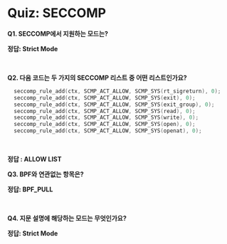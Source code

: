 # Quiz: SECCOMP

**Q1. SECCOMP에서 지원하는 모드는?**

**정답: Strict Mode**  

<br>

**Q2. 다음 코드는 두 가지의 SECCOMP 리스트 중 어떤 리스트인가요?**

```c
  seccomp_rule_add(ctx, SCMP_ACT_ALLOW, SCMP_SYS(rt_sigreturn), 0);
  seccomp_rule_add(ctx, SCMP_ACT_ALLOW, SCMP_SYS(exit), 0);
  seccomp_rule_add(ctx, SCMP_ACT_ALLOW, SCMP_SYS(exit_group), 0);
  seccomp_rule_add(ctx, SCMP_ACT_ALLOW, SCMP_SYS(read), 0);
  seccomp_rule_add(ctx, SCMP_ACT_ALLOW, SCMP_SYS(write), 0);
  seccomp_rule_add(ctx, SCMP_ACT_ALLOW, SCMP_SYS(open), 0);
  seccomp_rule_add(ctx, SCMP_ACT_ALLOW, SCMP_SYS(openat), 0);
```

  

<br>


**정답 : ALLOW LIST**

**Q3. BPF와 연관없는 항목은?**

**정답: BPF_PULL**  

<br>


**Q4. 지문 설명에 해당하는 모드는 무엇인가요?**

**정답: Strict Mode**  

<br>
